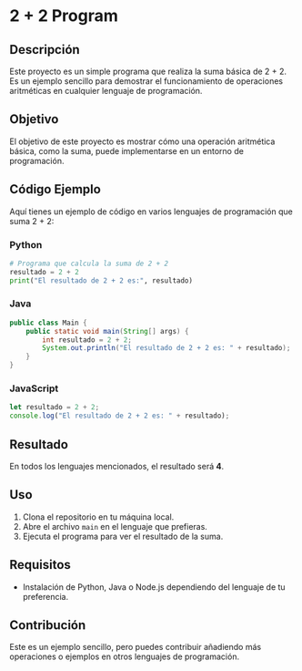 
# 2 + 2 Program

## Descripción

Este proyecto es un simple programa que realiza la suma básica de 2 + 2. Es un ejemplo sencillo para demostrar el funcionamiento de operaciones aritméticas en cualquier lenguaje de programación.

## Objetivo

El objetivo de este proyecto es mostrar cómo una operación aritmética básica, como la suma, puede implementarse en un entorno de programación.

## Código Ejemplo

Aquí tienes un ejemplo de código en varios lenguajes de programación que suma 2 + 2:

### Python

```python
# Programa que calcula la suma de 2 + 2
resultado = 2 + 2
print("El resultado de 2 + 2 es:", resultado)
```

### Java

```java
public class Main {
    public static void main(String[] args) {
        int resultado = 2 + 2;
        System.out.println("El resultado de 2 + 2 es: " + resultado);
    }
}
```

### JavaScript

```javascript
let resultado = 2 + 2;
console.log("El resultado de 2 + 2 es: " + resultado);
```

## Resultado

En todos los lenguajes mencionados, el resultado será **4**.

## Uso

1. Clona el repositorio en tu máquina local.
2. Abre el archivo `main` en el lenguaje que prefieras.
3. Ejecuta el programa para ver el resultado de la suma.

## Requisitos

- Instalación de Python, Java o Node.js dependiendo del lenguaje de tu preferencia.
  
## Contribución

Este es un ejemplo sencillo, pero puedes contribuir añadiendo más operaciones o ejemplos en otros lenguajes de programación.
